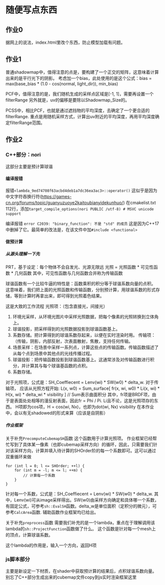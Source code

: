 # 随便写点东西

## 作业0
据网上的说法，index.html里改个东西，防止模型加载有问题。

## 作业1
普通shadowmap中，值得注意的点是，要构建了一个正交的矩阵，这意味着计算出来的是平行光下的阴影。
考虑加一个bias，此处使用的是这个公式：bias = max(base_bias * (1.0 - cos(normal, light_dir)), min_bias)

PCF中，值得注意的是，我们随机生成的采样点区域是[-1, 1]，需要再设置一个filterRange
另外就是，uv的偏移是要除以Shadowmap_Size的。

PCSS中，相比PCF，也就是通过遮挡物的平均深度，去确定了一个更合适的filterRange.
重点是用随机采样方式，计算出uv附近的平均深度，再用平均深度确定filterRange范围。

## 作业2

### C++部分：nori
这部分主要是预计算球谐

#### 编译报错
报错`<lambda_9ed74708f63acbd4deb1a7dc36ea3ac3>::operator()`
这似乎是因为中文字符吞换行符(https://games-cn.org/forums/topic/guanyuzuoye2kaitoubianyidekunhuo/)
在cmakelist.txt 112行，添加`target_compile_options(nori PUBLIC /utf-8) # MSVC unicode support`

编译报错 `error C2039: "binary_function": 不是 "std" 的成员`
这是因为C++17中删掉了它。最简单的改法是，在该文件中加`#include <functional>`

#### 做预计算
##### 从源头理解一下先
PRT，基于设定：每个物体不会自发光、光源无限远
光照 = 光照函数 * 可见性函数 * 几何函数
其中，可见性函数与几何函数合并称为传输函数

球谐函数有一个比较牛逼的特性是：函数乘积的积分等于球谐系数向量的点积。
这意味着，我们把上面的光照函数和传输函数，分别预计算，用球谐系数的形式存储，等到计算时再拿出来，即可得到光照着色结果。

这是大致的工作流程
光照项：（包含直接光，间接光）
1. 环境光采样，从环境光图片中采样光照数据，把每个像素的光照转换到立体角上。
1. 球谐投影，把采样得到的光照数据投影到球谐函数基上。
1. 系数存储。把计算得到的球谐系数存起来，以便在实时渲染时用。
传输项：（传输，阴影，内部反射，次表面散射，焦散，支持任何传输。
1. 场景采样：在场景中采样一系列点，计算这些点的传输函数。传输函数描述了从每个点到场景中其他点的光线传播过程。
1. 球谐投影：把传输函数投影到球谐函数基上。这通常涉及对传输函数进行积分，并计算其与每个球谐基函数的点积。
1. 系数存储。

对于光照项，公式是：SH_Coeffiecent = Lenv(wi) * SW(w0) * delta_w.
对于传输项，
应该从光照方程开始: 
L(x, w0) = Sum_surface[ fr(x, wi, w0) * Li(x, wi) * H(x, wi) * delta_wi * visibility ] // Sum表示曲面积分
其中，fr项是BRDF项，由于是表面处处相等的漫反射表面，因此fr = Phi / Pi.
Li且不论，这是光照项存的东西。
H项即为cos项，H = cos(wi, Nx)，也即为dot(wi, Nx)
visibility 在本作业中，会以有无shadowed的形式来算（应该是自阴影）

##### 作业框架

关于补充`PrecomputeCubemapSH`函数
这个函数用于计算光照项。
作业框架已经帮忙写到了具体某一像素（也即cubemap采样方向）的循环，因此，只需要我们针对该采样方向，计算并填入待计算的SHOrder阶的每一个系数即可。这可以通过双重循环来做
```
for (int l = 0; l <= SHOrder; ++l) {
    for (int m = -l; m <= l; ++m) {
        // 计算每一个系数
    }
}
```
针对每一个系数，公式是：SH_Coeffiecent = Lenv(wi) * SW(w0) * delta_w.
其中，Lenv(wi)可从image采样得出。SW(w0)由采样方向确定和具体哪一个系数，有固定公式，可参考`sh::EvalSH`函数。delta_w是单位面积（定积分的微元），可参考`CalcArea`函数.
辅助函数作业框架均已给出。

关于补充`preprocess`函数
需要我们补充的是一个lambda，重点在于理解调用该lambda的`sh::ProjectFunction`函数做了什么。
这个函数是针对每一个mesh上的顶点，计算球谐系数。

这个lambda的作用是，输入一个方向，返回H项

### js脚本部分
主要是新设定一下材质，在shader中获取预计算的结果后，点积球谐系数向量。
别忘了C++部分生成出来的cubemap文件copy到js实时渲染框架这里